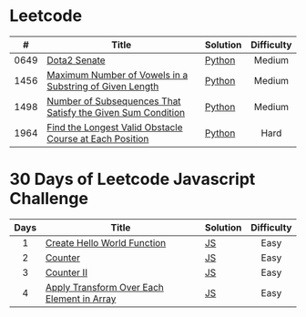 # Leetcode

|  #   | Title                                                                                                                                                         | Solution                                                                                       | Difficulty |
| :--: | ------------------------------------------------------------------------------------------------------------------------------------------------------------- | ---------------------------------------------------------------------------------------------- | :--------: |
| 0649 | [Dota2 Senate](https://leetcode.com/problems/dota2-senate/)                                                                                                   | [Python](./algorithms/leetcode/dota2-senate.py)                                                |   Medium   |
| 1456 | [Maximum Number of Vowels in a Substring of Given Length](https://leetcode.com/problems/maximum-number-of-vowels-in-a-substring-of-given-length/)             | [Python](./algorithms/leetcode/maximum-number-of-vowels-in-a-substring-of-given-length.py)     |   Medium   |
| 1498 | [Number of Subsequences That Satisfy the Given Sum Condition](https://leetcode.com/problems/number-of-subsequences-that-satisfy-the-given-sum-condition/)     | [Python](./algorithms/leetcode/number-of-subsequences-that-satisfy-the-given-sum-condition.py) |   Medium   |
| 1964 | [Find the Longest Valid Obstacle Course at Each Position](https://leetcode.com/problems/find-the-longest-valid-obstacle-course-at-each-position/description/) | [Python](./algorithms/leetcode/find-the-longest-valid-obstacle-course-at-each-position.py)     |    Hard    |

# 30 Days of Leetcode Javascript Challenge

| Days | Title                                                                                                                                                                                                        | Solution                                                                                 | Difficulty |
| :--: | ------------------------------------------------------------------------------------------------------------------------------------------------------------------------------------------------------------ | ---------------------------------------------------------------------------------------- | :--------: |
|  1   | [Create Hello World Function](https://leetcode.com/problems/create-hello-world-function/?utm_campaign=PostD1&utm_medium=Post&utm_source=Post&gio_link_id=QPDw0kJR)                                           | [JS](./30-days-of-LC-javascript-challenge/create-hello-world-function.js)                |    Easy    |
|  2   | [Counter](https://leetcode.com/problems/counter/?utm_campaign=PostD2&utm_medium=Post&utm_source=Post&gio_link_id=xogkVqBo)                                                                                   | [JS](./30-days-of-LC-javascript-challenge/counter.js)                                    |    Easy    |
|  3   | [Counter II](https://leetcode.com/problems/counter-ii/description/?utm_campaign=PostD3&utm_medium=Post&utm_source=Post&gio_link_id=xRxVYOXo)                                                                 | [JS](./30-days-of-LC-javascript-challenge/counter-ii.js)                                 |    Easy    |
|  4   | [Apply Transform Over Each Element in Array](https://leetcode.com/problems/apply-transform-over-each-element-in-array/description/?utm_campaign=PostD4&utm_medium=Post&utm_source=Post&gio_link_id=noqbNOv9) | [JS](./30-days-of-LC-javascript-challenge/apply-transform-over-each-element-in-array.js) |    Easy    |

